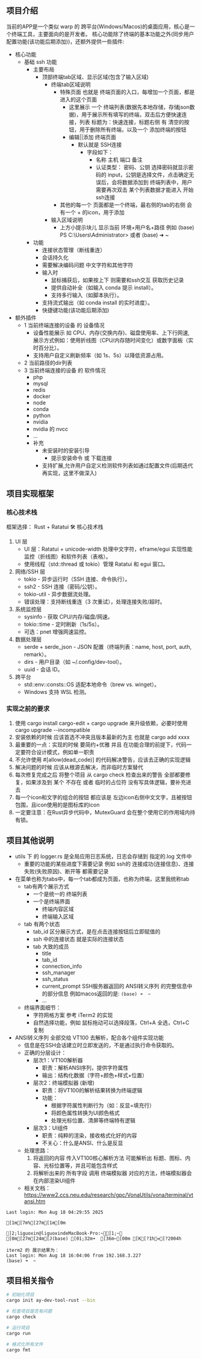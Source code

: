 
## 项目介绍

当前的APP是一个类似 warp 的 跨平台(Windows/Macos)的桌面应用，核心是一个终端工具，主要面向的是开发者。
核心功能除了终端的基本功能之外(同步用户配置功能(该功能后期添加))，还额外提供一些插件:

- 核心功能
  - 基础 ssh 功能
    - 主要布局
      - 顶部终端tab区域、显示区域(包含了输入区域)
        - 终端tab区域说明
          - 特殊页面 也就是 终端页面的入口，每增加一个页面，都是进入的这个页面
            - 这里展示 一个 终端列表(数据先本地存储，存储json数据)，用于展示所有填写的终端，双击后方便快速连接，列表 标题为：快速连接，标题右侧 有 清空的按钮，用于删除所有终端，以及一个 添加终端的按钮
            - 编辑||添加 终端页面
              - 默认就是 SSH连接
                - 字段如下：
                  - 名称 主机 端口 备注
                  - 认证类型： 密码、公钥 选择密码就显示密码的 input，公钥是选择文件，点击确定无误后，会将数据添加到 终端列表中，用户需要再次双击 某个列表数据才能进入 开始ssh连接
          - 其他的每一个 页面都是一个终端，最右侧的tab的右侧 会有一个 + 的icon，用于添加
        - 输入区域说明
          - 上方小提示块儿 显示当前 环境+用户名+路径 例如 (base) PS C:\Users\Administrator> 或者 (base) ➜  ~
    - 功能
      - 连接状态管理（断线重连）
      - 会话持久化
      - 需要解决编码问题 中文字符和其他字符
      - 输入时
        - 鼠标捕获后，如果按上下 则需要和ssh交互 获取历史记录
        - 提供自动补全（如输入 conda 提示 install）。
        - 支持多行输入（如脚本执行）。
      - 支持流式输出（如 conda install 的实时进度）。
      - 快捷键功能(该功能后期添加)
- 额外插件
  - 1 当前终端连接的设备 的 设备情况
    - 设备性能展示 如 CPU、内存(交换内存)、磁盘使用率、上下行网速, 展示方式例如：使用折线图（CPU/内存随时间变化）或数字面板（实时百分比）。
    - 支持用户自定义刷新频率（如 1s、5s）以降低资源占用。
  - 2 当前路径的dir列表
  - 3 当前终端连接的设备 的 软件情况
    - php
    - mysql
    - redis
    - docker
    - node
    - conda
    - python
    - nvidia
    - nvidia 的 nvcc
    - ...
    - 补充
      - 未安装时的安装引导
        - 提示安装命令 或 下载连接
      - 支持扩展,允许用户自定义检测软件列表如通过配置文件(后期迭代再实现，这里不做深入)

## 项目实现框架

### 核心技术栈

框架选择： Rust + Ratatui
🛠️ 核心技术栈

1. UI 层
    - UI 层：Ratatui + unicode-width 处理中文字符，eframe/egui 实现性能监控（折线图）和软件列表（表格）。
    - 使用线程（std::thread 或 tokio）管理 Ratatui 和 egui 窗口。
2. 网络/SSH 层
   - tokio - 异步运行时（SSH 连接、命令执行）。
   - ssh2 - SSH 连接（密码/公钥）。
   - tokio-util - 异步数据流处理。
   - 错误处理：支持断线重连（3 次重试），处理连接失败/超时。
3. 系统监控层
   - sysinfo - 获取 CPU/内存/磁盘/网速。
   - tokio::time - 定时刷新（1s/5s）。
   - 可选：pnet 增强网速监控。
4. 数据处理层
   - serde + serde_json - JSON 配置（终端列表：name, host, port, auth, remark）。
   - dirs - 用户目录（如 ~/.config/dev-tool）。
   - uuid - 会话 ID。
5. 跨平台
   - std::env::consts::OS 适配本地命令（brew vs. winget）。
   - Windows 支持 WSL 检测。

### 实现之前的要求

1. 使用 cargo install cargo-edit + cargo upgrade 来升级依赖，必要时使用 cargo upgrade --incompatible
2. 安装依赖的时候 应该首选不冲突且版本最新的为主 也就是 cargo add xxxx
3. 最重要的一点：实现的时候 要简约+优雅 并且 在功能合理的前提下，代码一定要符合设计模式，例如单一职责
4. 不允许使用 #[allow(dead_code)] 的代码解决警告，应该去正确的实现逻辑
5. 解决问题的时候 应该从根源去解决，而非临时方案替代
6. 每次修复完成之后 将整个项目 从 cargo check 检查出来的警告 全部都要修复，如果涉及到 某个 不存在 或者 临时的占位符 没有写具体逻辑，要补充进去
7. 每一个icon和文字的组合的按钮 都应该是 左边icon右侧中文文字，且被按钮包围，且icon使用的是图标库的icon
8. 一定要注意：在Rust异步代码中，MutexGuard 会在整个使用它的作用域内持有锁。

## 项目其他说明

- utils 下 的 logger.rs 是全局应用日志系统，日志会存储到 指定的.log 文件中
  - 重要的功能的某些进度下需要记录 例如 ssh的 连接成功(连接信息)、连接失败(失败原因)、断开等 都需要记录
- 在菜单也称为tabs中，每一个tab都成为页面，也称为终端，这里我统称tab
  - tab有两个展示方式
    - 一个是统一的 终端列表
    - 一个是终端界面
      - 终端内容区域
      - 终端输入区域
  - tab 有两个状态
    - tab_id 区分展示方式，是在点击连接按钮后立即赋值的
    - ssh 中的连接状态 就是实际的连接状态
    - tab 大致的成员
      - title
      - tab_id
      - connection_info
      - ssh_manager
      - ssh_status
      - current_prompt SSH服务器返回的 ANSI转义序列 的完整信息中的部分信息 例如macos返回的是: `(base) ➜  ~`
      - ...
  - 终端界面细节：
    - 字符网格方案 参考 iTerm2 的实现
    - 自然选择功能，例如 鼠标拖动可以选择段落，Ctrl+A 全选，Ctrl+C 复制
- ANSI转义序列 全部交给 VT100 去解析，配合各个组件实现功能
  - 信息是在SSH会话建立时立即发送的，不是通过执行命令获取的。
  - 正确的分层设计：
    - 层次1：VT100解析器
      - 职责：解析ANSI序列，提供字符属性
      - 输出：结构化数据（字符+颜色+样式+位置）
    - 层次2：终端模拟器 (新增)
      - 职责：将VT100的解析结果转换为终端逻辑
      - 功能：
        - 根据字符属性判断行为（如：反显=填充行）
        - 将颜色属性转换为UI颜色格式
        - 处理光标位置、清屏等终端特有逻辑
    - 层次3：UI组件
      - 职责：纯粹的渲染，接收格式化好的内容
      - 不关心：什么是ANSI、什么是反显
  - 处理思路：
    1. 将返回的内容 传入VT100核心解析方法 可能解析出 标题、图标、内容、光标位置等，并且可能包含样式
    2. 将解析出来的 所有字段 调用 终端模拟器 对应的方法，终端模拟器会在内部渲染UI组件
  - 相关文档： <https://www2.ccs.neu.edu/research/gpc/VonaUtils/vona/terminal/vtansi.htm>

~~~doc
Last login: Mon Aug 18 04:29:55 2025

[1m[7m%[27m[1m[0m                                                                               
 
]2;liguoxin@liguoxindeMacBook-Pro:~]1;~
[0m[27m[24m[J(base) [01;32m➜  [36m~[00m [K[?1h=[?2004h

iterm2 的 展示结果为：
Last login: Mon Aug 18 16:04:06 from 192.168.3.227
(base) ➜  ~
~~~

## 项目相关指令

~~~sh
# 初始化项目
cargo init ay-dev-tool-rust --bin

# 检查项目是否有问题
cargo check

# 运行项目
cargo run

# 格式化所有文件
cargo fmt
~~~
